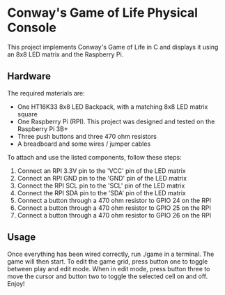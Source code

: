 # Conway's Game of Life Physical Console
This project implements Conway's Game of Life in C and displays it using an 8x8 LED matrix and the Raspberry Pi.  

## Hardware
The required materials are:  

 - One HT16K33 8x8 LED Backpack, with a matching 8x8 LED matrix square
 - One Raspberry Pi (RPI). This project was designed and tested on the Raspberry Pi 3B+
 - Three push buttons and three 470 ohm resistors
 - A breadboard and some wires / jumper cables

To attach and use the listed components, follow these steps:  
1. Connect an RPI 3.3V pin to the 'VCC' pin of the LED matrix
2. Connect an RPI GND pin to the 'GND' pin of the LED matrix
3. Connect the RPI SCL pin to the 'SCL' pin of the LED matrix
4. Connect the RPI SDA pin to the 'SDA' pin of the LED matrix
5. Connect a button through a 470 ohm resistor to GPIO 24 on the RPI
6. Connect a button through a 470 ohm resistor to GPIO 25 on the RPI
7. Connect a button through a 470 ohm resistor to GPIO 26 on the RPI

## Usage  
Once everything has been wired correctly, run ./game in a terminal. The game will then start.
To edit the game grid, press button one to toggle between play and edit mode. When in edit mode, press button three to move the cursor and button two to toggle the selected cell on and off.
Enjoy!













